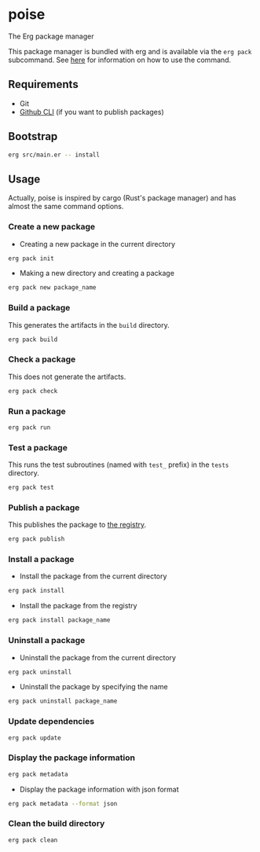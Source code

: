 # poise

The Erg package manager

This package manager is bundled with erg and is available via the `erg pack` subcommand. See [here](https://github.com/erg-lang/erg/blob/main/doc/EN/tools/pack.md) for information on how to use the command.

## Requirements

* Git
* [Github CLI](https://cli.github.com/) (if you want to publish packages)

## Bootstrap

```sh
erg src/main.er -- install
```

## Usage

Actually, poise is inspired by cargo (Rust's package manager) and has almost the same command options.

### Create a new package

* Creating a new package in the current directory

```sh
erg pack init
```

* Making a new directory and creating a package

```sh
erg pack new package_name
```

### Build a package

This generates the artifacts in the `build` directory.

```sh
erg pack build
```

### Check a package

This does not generate the artifacts.

```sh
erg pack check
```

### Run a package

```sh
erg pack run
```

### Test a package

This runs the test subroutines (named with `test_` prefix) in the `tests` directory.

```sh
erg pack test
```

### Publish a package

This publishes the package to [the registry](https://github.com/erg-lang/package-index).

```sh
erg pack publish
```

### Install a package

* Install the package from the current directory

```sh
erg pack install
```

* Install the package from the registry

```sh
erg pack install package_name
```

### Uninstall a package

* Uninstall the package from the current directory

```sh
erg pack uninstall
```

* Uninstall the package by specifying the name

```sh
erg pack uninstall package_name
```

### Update dependencies

```sh
erg pack update
```

### Display the package information

```sh
erg pack metadata
```

* Display the package information with json format

```sh
erg pack metadata --format json
```

### Clean the build directory

```sh
erg pack clean
```

